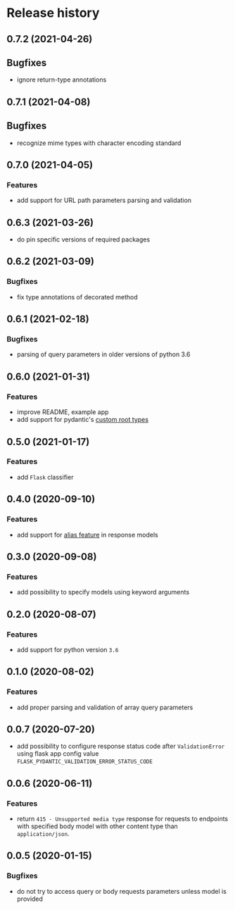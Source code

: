 # Release history

## 0.7.2 (2021-04-26)
## Bugfixes
- ignore return-type annotations

## 0.7.1 (2021-04-08)
## Bugfixes
- recognize mime types with character encoding standard

## 0.7.0 (2021-04-05)
### Features
- add support for URL path parameters parsing and validation

## 0.6.3 (2021-03-26)
- do pin specific versions of required packages

## 0.6.2 (2021-03-09)
### Bugfixes
- fix type annotations of decorated method

## 0.6.1 (2021-02-18)
### Bugfixes
- parsing of query parameters in older versions of python 3.6


## 0.6.0 (2021-01-31)
### Features
- improve README, example app
- add support for pydantic's [custom root types](https://pydantic-docs.helpmanual.io/usage/models/#custom-root-types)


## 0.5.0 (2021-01-17)
### Features
- add `Flask` classifier

## 0.4.0 (2020-09-10)
### Features
- add support for [alias feature](https://pydantic-docs.helpmanual.io/usage/model_config/#alias-generator) in response models


## 0.3.0 (2020-09-08)
### Features
- add possibility to specify models using keyword arguments


## 0.2.0 (2020-08-07)
### Features
- add support for python version `3.6`


## 0.1.0 (2020-08-02)
### Features
- add proper parsing and validation of array query parameters


## 0.0.7 (2020-07-20)
- add possibility to configure response status code after `ValidationError` using flask app config value `FLASK_PYDANTIC_VALIDATION_ERROR_STATUS_CODE`


## 0.0.6 (2020-06-11)
### Features
- return `415 - Unsupported media type` response for requests to endpoints with specified body model with other content type than `application/json`.


## 0.0.5 (2020-01-15)
### Bugfixes
- do not try to access query or body requests parameters unless model is provided
